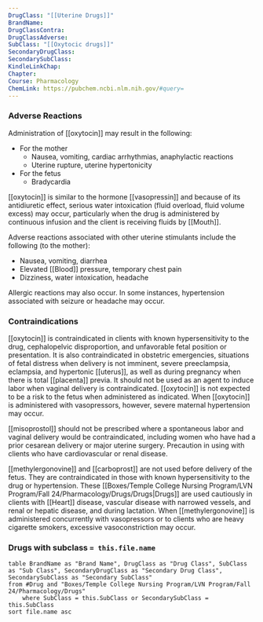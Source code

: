 ```yaml
---
DrugClass: "[[Uterine Drugs]]"
BrandName: 
DrugClassContra: 
DrugClassAdverse: 
SubClass: "[[Oxytocic drugs]]"
SecondaryDrugClass: 
SecondarySubClass: 
KindleLinkChap: 
Chapter: 
Course: Pharmacology
ChemLink: https://pubchem.ncbi.nlm.nih.gov/#query=
---
```

### Adverse Reactions 
Administration of [[oxytocin]] may result in the following: 
- For the mother 
	- Nausea, vomiting, cardiac arrhythmias, anaphylactic reactions 
	- Uterine rupture, uterine hypertonicity 
- For the fetus 
	- Bradycardia 

[[oxytocin]] is similar to the hormone [[vasopressin]] and because of its antidiuretic effect, serious water intoxication (fluid overload, fluid volume excess) may occur, particularly when the drug is administered by continuous infusion and the client is receiving fluids by [[Mouth]].

Adverse reactions associated with other uterine stimulants include the following (to the mother): 
- Nausea, vomiting, diarrhea 
- Elevated [[Blood]] pressure, temporary chest pain 
- Dizziness, water intoxication, headache 

Allergic reactions may also occur. In some instances, hypertension associated with seizure or headache may occur.

### Contraindications
[[oxytocin]] is contraindicated in clients with known hypersensitivity to the drug, cephalopelvic disproportion, and unfavorable fetal position or presentation. It is also contraindicated in obstetric emergencies, situations of fetal distress when delivery is not imminent, severe preeclampsia, eclampsia, and hypertonic [[uterus]], as well as during pregnancy when there is total [[placenta]] previa. It should not be used as an agent to induce labor when vaginal delivery is contraindicated. [[oxytocin]] is not expected to be a risk to the fetus when administered as indicated. When [[oxytocin]] is administered with vasopressors, however, severe maternal hypertension may occur.

[[misoprostol]] should not be prescribed where a spontaneous labor and vaginal delivery would be contraindicated, including women who have had a prior cesarean delivery or major uterine surgery. Precaution in using with clients who have cardiovascular or renal disease. 

[[methylergonovine]] and [[carboprost]] are not used before delivery of the fetus. They are contraindicated in those with known hypersensitivity to the drug or hypertension. These [[Boxes/Temple College Nursing Program/LVN Program/Fall 24/Pharmacology/Drugs/Drugs|Drugs]] are used cautiously in clients with [[Heart]] disease, vascular disease with narrowed vessels, and renal or hepatic disease, and during lactation. When [[methylergonovine]] is administered concurrently with vasopressors or to clients who are heavy cigarette smokers, excessive vasoconstriction may occur.

### Drugs with subclass `= this.file.name`
```dataview
table BrandName as "Brand Name", DrugClass as "Drug Class", SubClass as "Sub Class", SecondaryDrugClass as "Secondary Drug Class", SecondarySubClass as "Secondary SubClass"
from #Drug and "Boxes/Temple College Nursing Program/LVN Program/Fall 24/Pharmacology/Drugs" 
	where SubClass = this.SubClass or SecondarySubClass = this.SubClass
sort file.name asc
```
